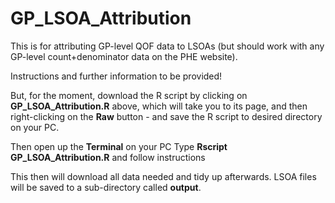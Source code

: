 # GP_LSOA_Attribution

 This is for attributing GP-level QOF data to LSOAs (but should work with any GP-level count+denominator data on the PHE website).

 Instructions and further information to be provided!

 But, for the moment, download the R script by clicking on **GP_LSOA_Attribution.R** above, which will take you to its page, and then right-clicking on the **Raw** button - and save the R script to desired directory on your PC.

Then open up the **Terminal** on your PC
Type **Rscript GP_LSOA_Attribution.R** and follow instructions

 This then will download all data needed and tidy up afterwards. LSOA files will be saved to a sub-directory called **output**.



